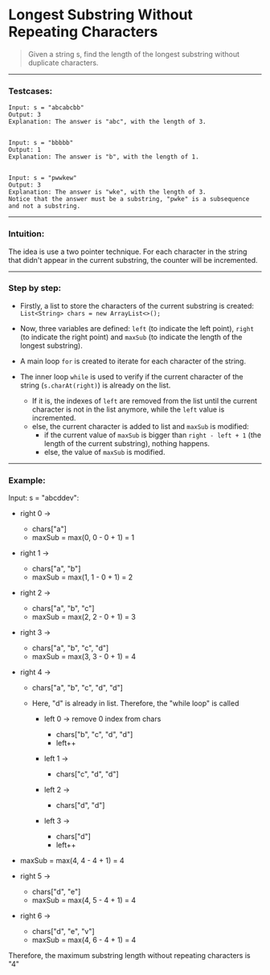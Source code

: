 # Longest Substring Without Repeating Characters

> Given a string s, find the length of the longest substring without duplicate characters.

---

### Testcases:

```
Input: s = "abcabcbb"
Output: 3
Explanation: The answer is "abc", with the length of 3.


Input: s = "bbbbb"
Output: 1
Explanation: The answer is "b", with the length of 1.


Input: s = "pwwkew"
Output: 3
Explanation: The answer is "wke", with the length of 3.
Notice that the answer must be a substring, "pwke" is a subsequence and not a substring.
```

---

### Intuition:

The idea is use a two pointer technique. For each character in the string that didn't appear in the current substring, the counter will be incremented.

---

### Step by step:

- Firstly, a list to store the characters of the current substring is created: `List<String> chars = new ArrayList<>();`

- Now, three variables are defined: `left` (to indicate the left point), `right` (to indicate the right point) and `maxSub` (to indicate the length of the longest substring).

- A main loop `for` is created to iterate for each character of the string.

- The inner loop `while` is used to verify if the current character of the string (`s.charAt(right)`) is already on the list.
  - If it is, the indexes of `left` are removed from the list until the current character is not in the list anymore, while the `left` value is incremented.
  - else, the current character is added to list and `maxSub` is modified:
    - if the current value of `maxSub` is bigger than `right - left + 1` (the length of the current substring), nothing happens.
    - else, the value of `maxSub` is modified.
 
---

### Example:

Input: s = "abcddev":

- right 0 ->
  - chars["a"]
  - maxSub = max(0, 0 - 0 + 1) = 1
  
- right 1 ->
  - chars["a", "b"]
  - maxSub = max(1, 1 - 0 + 1) = 2

- right 2 ->
  - chars["a", "b", "c"]
  - maxSub = max(2, 2 - 0 + 1) = 3
  
- right 3 ->
  - chars["a", "b", "c", "d"]
  - maxSub = max(3, 3 - 0 + 1) = 4
  
- right 4 ->
  - chars["a", "b", "c", "d", "d"]
  
  - Here, "d" is already in list. Therefore, the "while loop" is called
    
    - left 0 -> remove 0 index from chars
      - chars["b", "c", "d", "d"]
      - left++
      
    - left 1 -> 
      - chars["c", "d", "d"]
    
    - left 2 -> 
      - chars["d", "d"]
      
    - left 3 -> 
      - chars["d"]
      - left++
    
- maxSub = max(4, 4 - 4 + 1) = 4
  
- right 5 ->
  - chars["d", "e"]
  - maxSub = max(4, 5 - 4 + 1) = 4
  
- right 6 ->
  - chars["d", "e", "v"]
  - maxSub = max(4, 6 - 4 + 1) = 4
  
Therefore, the maximum substring length without repeating characters is "4"
